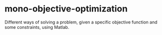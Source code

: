 # mono-objective-optimization
Different ways of solving a problem, given a specific objective function and some constraints, using Matlab.
